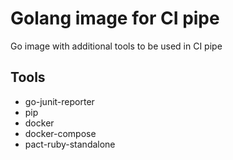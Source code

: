 # Golang image for CI pipe

Go image with additional tools to be used in CI pipe

## Tools
 - go-junit-reporter
 - pip
 - docker
 - docker-compose
 - pact-ruby-standalone
